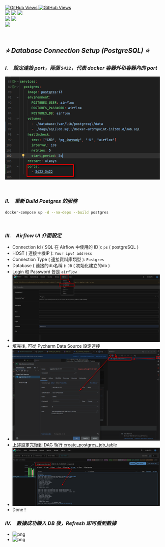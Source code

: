 <a href='https://github.com/dl-jack-123/CAED'><img alt='GitHub Views' src='https://views.whatilearened.today/views/github/dl-jack-123/CAED.svg'> 
<a href='https://github.com/dl-jack-123/CAED'><img alt='GitHub Views' src='https://img.shields.io/badge/dynamic/json?color=success&label=Clone&query=count_total&url=https://gist.githubusercontent.com/dl-jack-123/7b40f4b7a8ef0f41258dd5343a77e1a9/raw/CAED_clone.json&logo=github](https://github.com/Junwu0615/How-To-Use-Clone-Shields'> <br> 
[![](https://img.shields.io/badge/Project-Apache_Airflow-blue.svg?style=plastic)](https://github.com/dl-jack-123/CAED) 
[![](https://img.shields.io/badge/Project-Docker-blue.svg?style=plastic)](https://github.com/dl-jack-123/CAED) 
[![](https://img.shields.io/badge/Project-Crawler-blue.svg?style=plastic)](https://github.com/dl-jack-123/CAED) <br>
[![](https://img.shields.io/badge/Language-Python_3.12.0-blue.svg?style=plastic)](https://www.python.org/) 
[![](https://img.shields.io/badge/Operating_System-Windows_10-blue.svg?style=plastic)](https://www.microsoft.com/zh-tw/software-download/windows10) <br>
[![](https://img.shields.io/badge/Database-PostgreSQL-yellow.svg?style=plastic)](https://github.com/dl-jack-123/CAED) 

<br>

## *⭐ Database Connection Setup (PostgreSQL) ⭐*

### *I.　設定連接 port，兩個 `5432`，代表 docker 容器外和容器內的 port*
![png](../sample/db_connect_setup_0.png)

<br>

### *II.　重新 Build Postgres 的服務*
```bash
docker-compose up -d --no-deps --build postgres
```

<br>

### *III.　Airflow UI 介面設定*
- Connection Id ( SQL 在 Airflow 中使用的 ID ): `ps` ( postgreSQL )
- HOST ( 連接主機IP ): `Your ipv4 address`
- Connection Type ( 連接資料庫類型 ): `Postgres`
- Database ( 連接的db名稱 ): `JB` ( 初始化建立的db )
- Login 和 Password 皆是 `airflow`
- ![png](../sample/db_connect_setup_1.png)
- 填完後, 可從 Pycharm Data Source 設定連接
- ![png](../sample/db_connect_setup_4.png)
- 上述設定完後到 DAG 執行 create_postgres_job_table
- ![png](../sample/db_connect_setup_5.png)
- Done !

### *IV.　數據成功餵入 DB 後，Refresh 即可看到數據*
- <img alt="png" width='500' height='480' src="https://github.com/dl-jack-123/CAED/blob/main/sample/db_connect_setup_6.png"/>
- <img alt="png" width='450' height='500' src="https://github.com/dl-jack-123/CAED/blob/main/sample/db_connect_setup_7.png"/>
[//]: # (- ![png]&#40;../sample/db_connect_setup_6.png&#41;)
[//]: # (- ![png]&#40;../sample/db_connect_setup_7.png&#41;)

